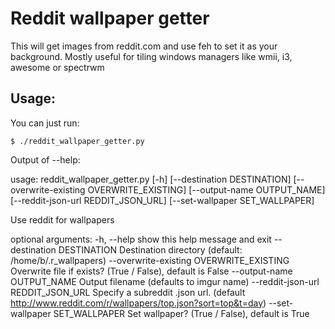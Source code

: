 # Reddit wallpaper getter

This will get images from reddit.com and use feh to set it as your background. Mostly useful for tiling windows managers like wmii, i3, awesome or spectrwm

## Usage:

You can just run:

    $ ./reddit_wallpaper_getter.py

Output of --help:

usage: reddit_wallpaper_getter.py [-h] [--destination DESTINATION]
                                  [--overwrite-existing OVERWRITE_EXISTING]
                                  [--output-name OUTPUT_NAME]
                                  [--reddit-json-url REDDIT_JSON_URL]
                                  [--set-wallpaper SET_WALLPAPER]

Use reddit for wallpapers

optional arguments:
  -h, --help            show this help message and exit
  --destination DESTINATION
                        Destination directory (default: /home/b/.r_wallpapers)
  --overwrite-existing OVERWRITE_EXISTING
                        Overwrite file if exists? (True / False), default is False
  --output-name OUTPUT_NAME
                        Output filename (defaults to imgur name)
  --reddit-json-url REDDIT_JSON_URL
                        Specify a subreddit .json url. (default http://www.reddit.com/r/wallpapers/top.json?sort=top&t=day)
  --set-wallpaper SET_WALLPAPER
                        Set wallpaper? (True / False), default is True
